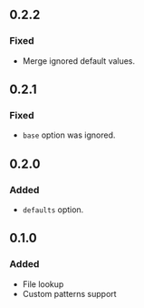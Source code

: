 ## 0.2.2

### Fixed

* Merge ignored default values.

## 0.2.1

### Fixed

* ```base``` option was ignored.


## 0.2.0

### Added

* ```defaults``` option.

## 0.1.0

### Added

* File lookup
* Custom patterns support
